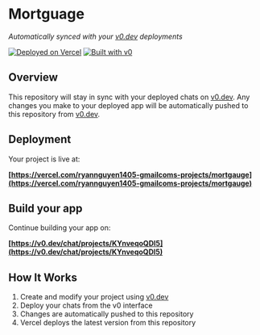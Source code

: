 # Mortguage

*Automatically synced with your [v0.dev](https://v0.dev) deployments*

[![Deployed on Vercel](https://img.shields.io/badge/Deployed%20on-Vercel-black?style=for-the-badge&logo=vercel)](https://vercel.com/ryannguyen1405-gmailcoms-projects/mortgauge)
[![Built with v0](https://img.shields.io/badge/Built%20with-v0.dev-black?style=for-the-badge)](https://v0.dev/chat/projects/KYnveqoQDI5)

## Overview

This repository will stay in sync with your deployed chats on [v0.dev](https://v0.dev).
Any changes you make to your deployed app will be automatically pushed to this repository from [v0.dev](https://v0.dev).

## Deployment

Your project is live at:

**[https://vercel.com/ryannguyen1405-gmailcoms-projects/mortgauge](https://vercel.com/ryannguyen1405-gmailcoms-projects/mortgauge)**

## Build your app

Continue building your app on:

**[https://v0.dev/chat/projects/KYnveqoQDI5](https://v0.dev/chat/projects/KYnveqoQDI5)**

## How It Works

1. Create and modify your project using [v0.dev](https://v0.dev)
2. Deploy your chats from the v0 interface
3. Changes are automatically pushed to this repository
4. Vercel deploys the latest version from this repository